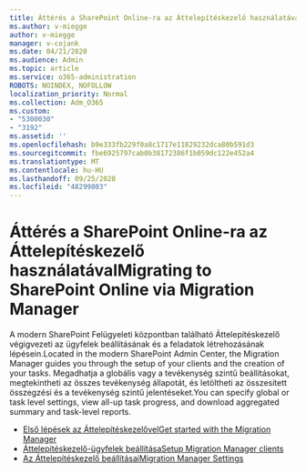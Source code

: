 ```yaml
---
title: Áttérés a SharePoint Online-ra az Áttelepítéskezelő használatával
ms.author: v-miegge
author: v-miegge
manager: v-cojank
ms.date: 04/21/2020
ms.audience: Admin
ms.topic: article
ms.service: o365-administration
ROBOTS: NOINDEX, NOFOLLOW
localization_priority: Normal
ms.collection: Adm_O365
ms.custom:
- "5300030"
- "3192"
ms.assetid: ''
ms.openlocfilehash: b9e333fb229f0a8c1717e11829232dca80b591d3
ms.sourcegitcommit: fbe6925797cab0b38172386f1b059dc122e452a4
ms.translationtype: MT
ms.contentlocale: hu-HU
ms.lasthandoff: 09/25/2020
ms.locfileid: "48299803"
---
```

# <a name="migrating-to-sharepoint-online-via-migration-manager"></a><span data-ttu-id="bdbbb-102">Áttérés a SharePoint Online-ra az Áttelepítéskezelő használatával</span><span class="sxs-lookup"><span data-stu-id="bdbbb-102">Migrating to SharePoint Online via Migration Manager</span></span>

<span data-ttu-id="bdbbb-103">A modern SharePoint Felügyeleti központban található Áttelepítéskezelő végigvezeti az ügyfelek beállításának és a feladatok létrehozásának lépésein.</span><span class="sxs-lookup"><span data-stu-id="bdbbb-103">Located in the modern SharePoint Admin Center, the Migration Manager guides you through the setup of your clients and the creation of your tasks.</span></span> <span data-ttu-id="bdbbb-104">Megadhatja a globális vagy a tevékenység szintű beállításokat, megtekintheti az összes tevékenység állapotát, és letöltheti az összesített összegzési és a tevékenység szintű jelentéseket.</span><span class="sxs-lookup"><span data-stu-id="bdbbb-104">You can specify global or task level settings, view all-up task progress, and download aggregated summary and task-level reports.</span></span>

* [<span data-ttu-id="bdbbb-105">Első lépések az Áttelepítéskezelővel</span><span class="sxs-lookup"><span data-stu-id="bdbbb-105">Get started with the Migration Manager</span></span>](https://docs.microsoft.com/sharepointmigration/mm-get-started)
* [<span data-ttu-id="bdbbb-106">Áttelepítéskezelő-ügyfelek beállítása</span><span class="sxs-lookup"><span data-stu-id="bdbbb-106">Setup Migration Manager clients</span></span>](https://docs.microsoft.com/sharepointmigration/mm-setup-clients)
* [<span data-ttu-id="bdbbb-107">Az Áttelepítéskezelő beállításai</span><span class="sxs-lookup"><span data-stu-id="bdbbb-107">Migration Manager Settings</span></span>](https://docs.microsoft.com/sharepointmigration/mm-settings)